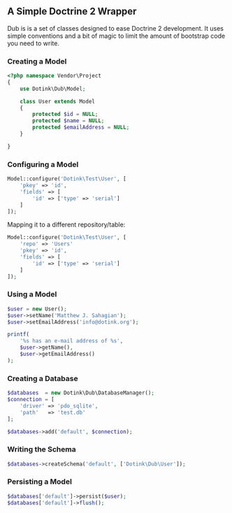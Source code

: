 ## A Simple Doctrine 2 Wrapper

Dub is is a set of classes designed to ease Doctrine 2 development.  It uses simple conventions and a bit of magic to limit the amount of bootstrap code you need to write.

### Creating a Model

```php
<?php namespace Vendor\Project
{
	use Dotink\Dub\Model;

	class User extends Model
	{
		protected $id = NULL;
		protected $name = NULL;
		protected $emailAddress = NULL;
	}

}
```

### Configuring a Model

```php
Model::configure('Dotink\Test\User', [
	'pkey' => 'id',
	'fields' => [
		'id' => ['type' => 'serial']
	]
]);
```

Mapping it to a different repository/table:

```php
Model::configure('Dotink\Test\User', [
	'repo' => 'Users'
	'pkey' => 'id',
	'fields' => [
		'id' => ['type' => 'serial']
	]
]);
```

### Using a Model

```php
$user = new User();
$user->setName('Matthew J. Sahagian');
$user->setEmailAddress('info@dotink.org');

printf(
	'%s has an e-mail address of %s',
	$user->getName(),
	$user->getEmailAddress()
);
```

### Creating a Database

```php
$databases  = new Dotink\Dub\DatabaseManager();
$connection = [
	'driver' => 'pdo_sqlite',
	'path'   => 'test.db'
];

$databases->add('default', $connection);
```

### Writing the Schema

```php
$databases->createSchema('default', ['Dotink\Dub\User']);
```

### Persisting a Model

```php
$databases['default']->persist($user);
$databases['default']->flush();
```